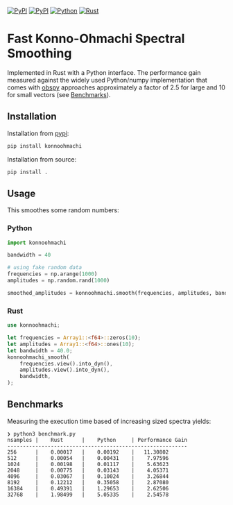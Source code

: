 [![PyPI](https://img.shields.io/pypi/v/konnoohmachi.svg)](https://pypi.org/project/konnoohmachi/)
[![PyPI](https://img.shields.io/pypi/dm/konnoohmachi.svg)](https://pypi.org/project/konnoohmachi/)
[![Python](https://github.com/HerrMuellerluedenscheid/konnoohmachi/actions/workflows/python.yml/badge.svg)](https://github.com/HerrMuellerluedenscheid/konnoohmachi/actions/workflows/python.yml)
[![Rust](https://github.com/HerrMuellerluedenscheid/konnoohmachi/actions/workflows/rust.yml/badge.svg)](https://github.com/HerrMuellerluedenscheid/konnoohmachi/actions/workflows/rust.yml)

Fast Konno-Ohmachi Spectral Smoothing
=====================================

Implemented in Rust with a Python interface. The performance gain measured against the widely used Python/numpy implementation that comes with [obspy](https://docs.obspy.org/packages/autogen/obspy.signal.konnoohmachismoothing.konno_ohmachi_smoothing.html#obspy.signal.konnoohmachismoothing.konno_ohmachi_smoothing) approaches approximately a factor of 2.5 for large and 10 for small vectors (see [Benchmarks](#Benchmarks)).

## Installation

Installation from [pypi](https://pypi.org/project/konnoohmachi/):

```bash
pip install konnoohmachi
```

Installation from source:

```bash
pip install .
```

## Usage

This smoothes some random numbers:

### Python

```python
import konnoohmachi

bandwidth = 40

# using fake random data
frequencies = np.arange(1000)
amplitudes = np.random.rand(1000)

smoothed_amplitudes = konnoohmachi.smooth(frequencies, amplitudes, bandwidth)
```

### Rust

```rust
use konnoohmachi;

let frequencies = Array1::<f64>::zeros(10);
let amplitudes = Array1::<f64>::ones(10);
let bandwidth = 40.0;
konnoohmachi_smooth(
    frequencies.view().into_dyn(),
    amplitudes.view().into_dyn(),
    bandwidth,
);
```

## Benchmarks

Measuring the execution time based of increasing sized spectra yields:

```
❯ python3 benchmark.py
nsamples |    Rust      |    Python     | Performance Gain
----------------------------------------------------------
256      |    0.00017   |    0.00192    |   11.30802
512      |    0.00054   |    0.00431    |    7.97596
1024     |    0.00198   |    0.01117    |    5.63623
2048     |    0.00775   |    0.03143    |    4.05371
4096     |    0.03067   |    0.10024    |    3.26844
8192     |    0.12212   |    0.35058    |    2.87080
16384    |    0.49391   |    1.29653    |    2.62506
32768    |    1.98499   |    5.05335    |    2.54578
```
